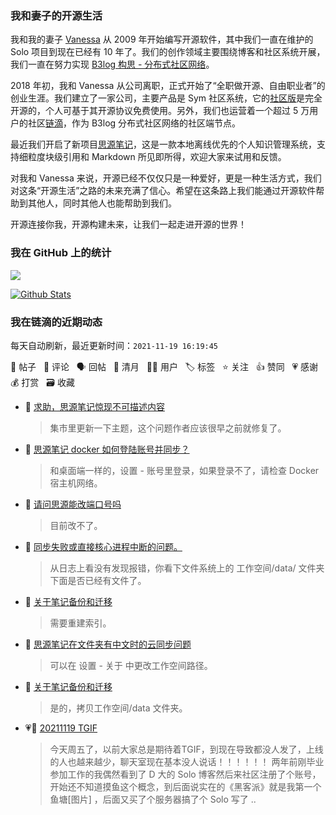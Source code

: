### 我和妻子的开源生活

我和我的妻子 [Vanessa](https://github.com/Vanessa219) 从 2009 年开始编写开源软件，其中我们一直在维护的 Solo 项目到现在已经有 10 年了。我们的创作领域主要围绕博客和社区系统开展，我们一直在努力实现 [B3log 构思 - 分布式社区网络](https://ld246.com/article/1546941897596)。

2018 年初，我和 Vanessa 从公司离职，正式开始了“全职做开源、自由职业者”的创业生涯。我们建立了一家公司，主要产品是 Sym 社区系统，它的[社区版](https://github.com/88250/symphony)是完全开源的，个人可基于其开源协议免费使用。另外，我们也运营着一个超过 5 万用户的社区[链滴](https://ld246.com)，作为 B3log 分布式社区网络的社区端节点。

最近我们开启了新项目[思源笔记](https://github.com/siyuan-note/siyuan)，这是一款本地离线优先的个人知识管理系统，支持细粒度块级引用和 Markdown 所见即所得，欢迎大家来试用和反馈。

对我和 Vanessa 来说，开源已经不仅仅只是一种爱好，更是一种生活方式，我们对这条“开源生活”之路的未来充满了信心。希望在这条路上我们能通过开源软件帮助到其他人，同时其他人也能帮助到我们。

开源连接你我，开源构建未来，让我们一起走进开源的世界！

### 我在 GitHub 上的统计

<a title="Hits" target="_blank" href="https://github.com/88250/88250"><img src="https://hits.b3log.org/88250/88250.svg"></a>

[![Github Stats](https://github-readme-stats.vercel.app/api?username=88250&theme=tokyonight&show_icons=true)](https://github.com/88250)

<!--events start -->

### 我在链滴的近期动态

每天自动刷新，最近更新时间：`2021-11-19 16:19:45`

📝 帖子 &nbsp; 💬 评论 &nbsp; 🗣 回帖 &nbsp; 🌙 清月 &nbsp; 👨‍💻 用户 &nbsp; 🏷️ 标签 &nbsp; ⭐️ 关注 &nbsp; 👍 赞同 &nbsp; 💗 感谢 &nbsp; 💰 打赏 &nbsp; 🗃 收藏

* 💬 [求助，思源笔记惊现不可描述内容](https://ld246.com/article/1637306842180/comment/1637309977967#comments)

  > 集市里更新一下主题，这个问题作者应该很早之前就修复了。
* 💬 [思源笔记 docker 如何登陆账号并同步？](https://ld246.com/article/1637301486038/comment/1637309948248#comments)

  > 和桌面端一样的，设置 - 账号里登录，如果登录不了，请检查 Docker 宿主机网络。
* 💬 [请问思源能改端口号吗](https://ld246.com/article/1637294617494/comment/1637309911731#comments)

  > 目前改不了。
* 💬 [同步失败或直接核心进程中断的问题。](https://ld246.com/article/1636869756815/comment/1637309877043#comments)

  > 从日志上看没有发现报错，你看下文件系统上的 工作空间/data/ 文件夹下面是否已经有文件了。
* 💬 [关于笔记备份和迁移](https://ld246.com/article/1637287834434/comment/1637309792211#comments)

  > 需要重建索引。
* 💬 [思源笔记在文件夹有中文时的云同步问题](https://ld246.com/article/1637290746207/comment/1637291665096#comments)

  > 可以在 设置 - 关于 中更改工作空间路径。
* 💬 [关于笔记备份和迁移](https://ld246.com/article/1637287834434/comment/1637288125259#comments)

  > 是的，拷贝工作空间/data 文件夹。
* 💗📝 [20211119 TGIF](https://ld246.com/article/1637284530681)

  > 今天周五了，以前大家总是期待着TGIF，到现在导致都没人发了，上线的人也越来越少，聊天室现在基本没人说话！！！！！！ 两年前刚毕业参加工作的我偶然看到了 D 大的 Solo 博客然后来社区注册了个账号，开始还不知道摸鱼这个概念，到后面说实在的《黑客派》就是我第一个鱼塘[图片] ，后面又买了个服务器搞了个 Solo 写了 ..


<!--events end -->
